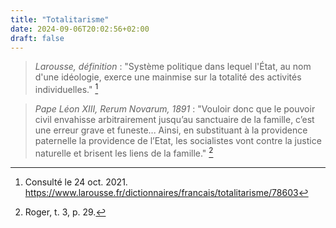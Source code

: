 ```yaml
---
title: "Totalitarisme"
date: 2024-09-06T20:02:56+02:00
draft: false
---
```



> *Larousse, définition* : "Système politique dans lequel l'État, au nom d'une idéologie, exerce une mainmise sur la totalité des activités individuelles." [^1]

[^1]: Consulté le 24 oct. 2021. https://www.larousse.fr/dictionnaires/francais/totalitarisme/78603

> *Pape Léon XIII, Rerum Novarum, 1891* : "Vouloir donc que le pouvoir civil envahisse arbitrairement jusqu’au sanctuaire de la famille, c’est une erreur grave et funeste... Ainsi, en substituant à la providence paternelle la providence de l’Etat, les socialistes vont contre la justice naturelle et brisent les liens de la famille." [^2]

[^2]: Roger, t. 3, p. 29. 



